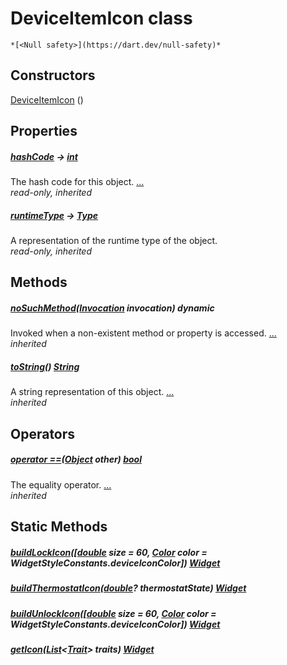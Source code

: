 


# DeviceItemIcon class






    *[<Null safety>](https://dart.dev/null-safety)*






## Constructors

[DeviceItemIcon](../assets_traits_device_item_icon/DeviceItemIcon/DeviceItemIcon.md) ()

    


## Properties

##### [hashCode](https://api.flutter.dev/flutter/dart-core/Object/hashCode.html) &#8594; [int](https://api.flutter.dev/flutter/dart-core/int-class.html)



The hash code for this object. [...](https://api.flutter.dev/flutter/dart-core/Object/hashCode.html)  
_read-only, inherited_



##### [runtimeType](https://api.flutter.dev/flutter/dart-core/Object/runtimeType.html) &#8594; [Type](https://api.flutter.dev/flutter/dart-core/Type-class.html)



A representation of the runtime type of the object.   
_read-only, inherited_




## Methods

##### [noSuchMethod](https://api.flutter.dev/flutter/dart-core/Object/noSuchMethod.html)([Invocation](https://api.flutter.dev/flutter/dart-core/Invocation-class.html) invocation) dynamic



Invoked when a non-existent method or property is accessed. [...](https://api.flutter.dev/flutter/dart-core/Object/noSuchMethod.html)  
_inherited_



##### [toString](https://api.flutter.dev/flutter/dart-core/Object/toString.html)() [String](https://api.flutter.dev/flutter/dart-core/String-class.html)



A string representation of this object. [...](https://api.flutter.dev/flutter/dart-core/Object/toString.html)  
_inherited_




## Operators

##### [operator ==](https://api.flutter.dev/flutter/dart-core/Object/operator_equals.html)([Object](https://api.flutter.dev/flutter/dart-core/Object-class.html) other) [bool](https://api.flutter.dev/flutter/dart-core/bool-class.html)



The equality operator. [...](https://api.flutter.dev/flutter/dart-core/Object/operator_equals.html)  
_inherited_





## Static Methods

##### [buildLockIcon](../assets_traits_device_item_icon/DeviceItemIcon/buildLockIcon.md)([[double](https://api.flutter.dev/flutter/dart-core/double-class.html) size = 60, [Color](https://api.flutter.dev/flutter/dart-ui/Color-class.html) color = WidgetStyleConstants.deviceIconColor]) [Widget](https://api.flutter.dev/flutter/widgets/Widget-class.html)



   




##### [buildThermostatIcon](../assets_traits_device_item_icon/DeviceItemIcon/buildThermostatIcon.md)([double](https://api.flutter.dev/flutter/dart-core/double-class.html)? thermostatState) [Widget](https://api.flutter.dev/flutter/widgets/Widget-class.html)



   




##### [buildUnlockIcon](../assets_traits_device_item_icon/DeviceItemIcon/buildUnlockIcon.md)([[double](https://api.flutter.dev/flutter/dart-core/double-class.html) size = 60, [Color](https://api.flutter.dev/flutter/dart-ui/Color-class.html) color = WidgetStyleConstants.deviceIconColor]) [Widget](https://api.flutter.dev/flutter/widgets/Widget-class.html)



   




##### [getIcon](../assets_traits_device_item_icon/DeviceItemIcon/getIcon.md)([List](https://api.flutter.dev/flutter/dart-core/List-class.html)&lt;[Trait](https://yonomi.co/yonomi-sdk/Trait-class.html)> traits) [Widget](https://api.flutter.dev/flutter/widgets/Widget-class.html)



   










